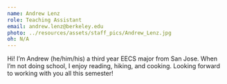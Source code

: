 ```yaml
---
name: Andrew Lenz
role: Teaching Assistant
email: andrew.lenz@berkeley.edu
photo: ../resources/assets/staff_pics/Andrew_Lenz.jpg
oh: N/A
---
```


Hi! I’m Andrew (he/him/his) a third year EECS major from San Jose. When I’m not doing school, I enjoy reading, hiking, and cooking. Looking forward to working with you all this semester!
